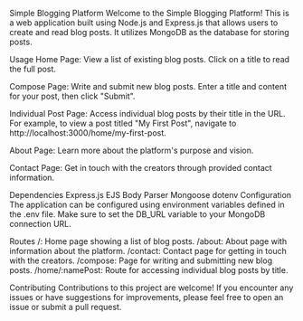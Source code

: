 Simple Blogging Platform
Welcome to the Simple Blogging Platform! This is a web application built using Node.js and Express.js that allows users to create and read blog posts. It utilizes MongoDB as the database for storing posts.

Usage
Home Page: View a list of existing blog posts. Click on a title to read the full post.

Compose Page: Write and submit new blog posts. Enter a title and content for your post, then click "Submit".

Individual Post Page: Access individual blog posts by their title in the URL. For example, to view a post titled "My First Post", navigate to http://localhost:3000/home/my-first-post.

About Page: Learn more about the platform's purpose and vision.

Contact Page: Get in touch with the creators through provided contact information.

Dependencies
Express.js
EJS
Body Parser
Mongoose
dotenv
Configuration
The application can be configured using environment variables defined in the .env file. Make sure to set the DB_URL variable to your MongoDB connection URL.

Routes
/: Home page showing a list of blog posts.
/about: About page with information about the platform.
/contact: Contact page for getting in touch with the creators.
/compose: Page for writing and submitting new blog posts.
/home/:namePost: Route for accessing individual blog posts by title.

Contributing
Contributions to this project are welcome! If you encounter any issues or have suggestions for improvements, please feel free to open an issue or submit a pull request.


